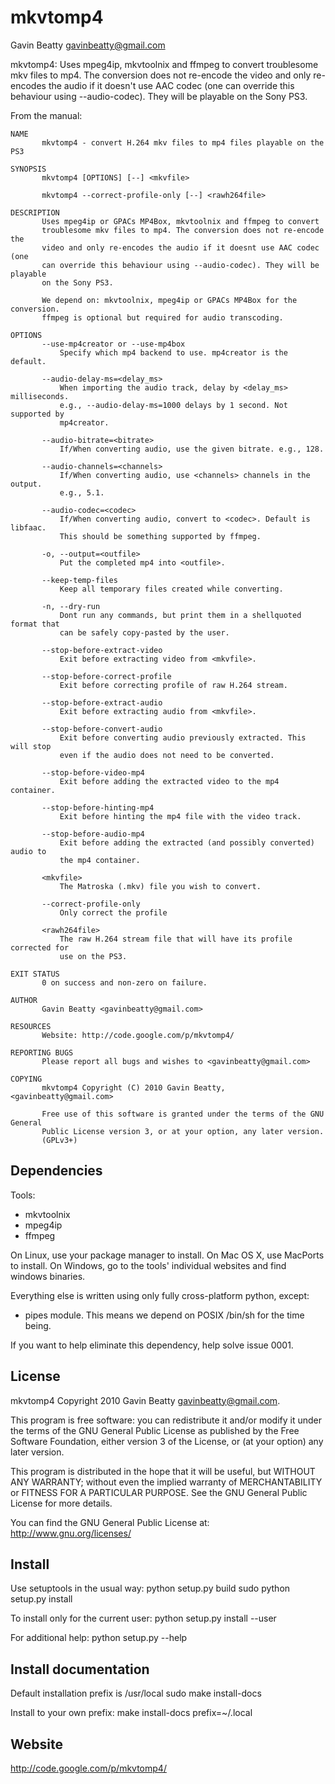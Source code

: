 mkvtomp4
========
Gavin Beatty <gavinbeatty@gmail.com>

mkvtomp4: Uses mpeg4ip, mkvtoolnix and ffmpeg to convert troublesome mkv files
to mp4. The conversion does not re-encode the video and only re-encodes the
audio if it doesn't use AAC codec (one can override this behaviour using
--audio-codec). They will be playable on the Sony PS3.

From the manual:

    NAME
           mkvtomp4 - convert H.264 mkv files to mp4 files playable on the PS3

    SYNOPSIS
           mkvtomp4 [OPTIONS] [--] <mkvfile>

           mkvtomp4 --correct-profile-only [--] <rawh264file>

    DESCRIPTION
           Uses mpeg4ip or GPACs MP4Box, mkvtoolnix and ffmpeg to convert
           troublesome mkv files to mp4. The conversion does not re-encode the
           video and only re-encodes the audio if it doesnt use AAC codec (one
           can override this behaviour using --audio-codec). They will be playable
           on the Sony PS3.

           We depend on: mkvtoolnix, mpeg4ip or GPACs MP4Box for the conversion.
           ffmpeg is optional but required for audio transcoding.

    OPTIONS
           --use-mp4creator or --use-mp4box
               Specify which mp4 backend to use. mp4creator is the default.

           --audio-delay-ms=<delay_ms>
               When importing the audio track, delay by <delay_ms> milliseconds.
               e.g., --audio-delay-ms=1000 delays by 1 second. Not supported by
               mp4creator.

           --audio-bitrate=<bitrate>
               If/When converting audio, use the given bitrate. e.g., 128.

           --audio-channels=<channels>
               If/When converting audio, use <channels> channels in the output.
               e.g., 5.1.

           --audio-codec=<codec>
               If/When converting audio, convert to <codec>. Default is libfaac.
               This should be something supported by ffmpeg.

           -o, --output=<outfile>
               Put the completed mp4 into <outfile>.

           --keep-temp-files
               Keep all temporary files created while converting.

           -n, --dry-run
               Dont run any commands, but print them in a shellquoted format that
               can be safely copy-pasted by the user.

           --stop-before-extract-video
               Exit before extracting video from <mkvfile>.

           --stop-before-correct-profile
               Exit before correcting profile of raw H.264 stream.

           --stop-before-extract-audio
               Exit before extracting audio from <mkvfile>.

           --stop-before-convert-audio
               Exit before converting audio previously extracted. This will stop
               even if the audio does not need to be converted.

           --stop-before-video-mp4
               Exit before adding the extracted video to the mp4 container.

           --stop-before-hinting-mp4
               Exit before hinting the mp4 file with the video track.

           --stop-before-audio-mp4
               Exit before adding the extracted (and possibly converted) audio to
               the mp4 container.

           <mkvfile>
               The Matroska (.mkv) file you wish to convert.

           --correct-profile-only
               Only correct the profile

           <rawh264file>
               The raw H.264 stream file that will have its profile corrected for
               use on the PS3.

    EXIT STATUS
           0 on success and non-zero on failure.

    AUTHOR
           Gavin Beatty <gavinbeatty@gmail.com>

    RESOURCES
           Website: http://code.google.com/p/mkvtomp4/

    REPORTING BUGS
           Please report all bugs and wishes to <gavinbeatty@gmail.com>

    COPYING
           mkvtomp4 Copyright (C) 2010 Gavin Beatty, <gavinbeatty@gmail.com>

           Free use of this software is granted under the terms of the GNU General
           Public License version 3, or at your option, any later version.
           (GPLv3+)


Dependencies
------------

Tools:
* mkvtoolnix
* mpeg4ip
* ffmpeg

On Linux, use your package manager to install.
On Mac OS X, use MacPorts to install.
On Windows, go to the tools' individual websites and find windows binaries.

Everything else is written using only fully cross-platform python, except:

* pipes module. This means we depend on POSIX /bin/sh for the time being.

If you want to help eliminate this dependency, help solve issue 0001.


License
-------

mkvtomp4 Copyright 2010 Gavin Beatty <gavinbeatty@gmail.com>.

This program is free software: you can redistribute it and/or modify
it under the terms of the GNU General Public License as published by
the Free Software Foundation, either version 3 of the License, or (at
your option) any later version.

This program is distributed in the hope that it will be useful,
but WITHOUT ANY WARRANTY; without even the implied warranty of
MERCHANTABILITY or FITNESS FOR A PARTICULAR PURPOSE.  See the
GNU General Public License for more details.

You can find the GNU General Public License at:
http://www.gnu.org/licenses/


Install
-------

Use setuptools in the usual way:
    python setup.py build
    sudo python setup.py install

To install only for the current user:
    python setup.py install --user

For additional help:
    python setup.py --help


Install documentation
---------------------

Default installation prefix is /usr/local
    sudo make install-docs

Install to your own prefix:
    make install-docs prefix=~/.local


Website
-------
http://code.google.com/p/mkvtomp4/


